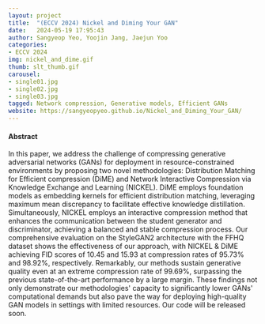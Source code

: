 ```yaml
---
layout: project
title:  "(ECCV 2024) Nickel and Diming Your GAN"
date:   2024-05-19 17:95:43
author: Sangyeop Yeo, Yoojin Jang, Jaejun Yoo
categories:
- ECCV 2024
img: nickel_and_dime.gif
thumb: slt_thumb.gif
carousel:
- single01.jpg
- single02.jpg
- single03.jpg
tagged: Network compression, Generative models, Efficient GANs
website: https://sangyeopyeo.github.io/Nickel_and_Diming_Your_GAN/
---
```

#### Abstract
In this paper, we address the challenge of compressing generative adversarial networks (GANs) for deployment in resource-constrained environments by proposing two novel methodologies: Distribution Matching for Efficient compression (DiME) and Network Interactive Compression via Knowledge Exchange and Learning (NICKEL). DiME employs foundation models as embedding kernels for efficient distribution matching, leveraging maximum mean discrepancy to facilitate effective knowledge distillation. Simultaneously, NICKEL employs an interactive compression method that enhances the communication between the student generator and discriminator, achieving a balanced and stable compression process. Our comprehensive evaluation on the StyleGAN2 architecture with the FFHQ dataset shows the effectiveness of our approach, with NICKEL & DiME achieving FID scores of 10.45 and 15.93 at compression rates of 95.73% and 98.92%, respectively. Remarkably, our methods sustain generative quality even at an extreme compression rate of 99.69%, surpassing the previous state-of-the-art performance by a large margin. These findings not only demonstrate our methodologies' capacity to significantly lower GANs' computational demands but also pave the way for deploying high-quality GAN models in settings with limited resources. Our code will be released soon.

